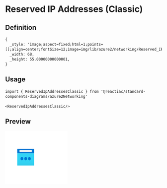 # Reserved IP Addresses (Classic)

## Definition

```
{
  _style: 'image;aspect=fixed;html=1;points=[];align=center;fontSize=12;image=img/lib/azure2/networking/Reserved_IP_Addresses_Classic.svg;strokeColor=none;',
  _width: 68,
  _height: 55.00000000000001,
}
```

## Usage

```
import { ReservedIpAddressesClassic } from '@reactiac/standard-components-diagrams/azure2Networking'

<ReservedIpAddressesClassic/>
```

## Preview

<img src="./reserved-ip-addresses-classic.png" width="200"/>
